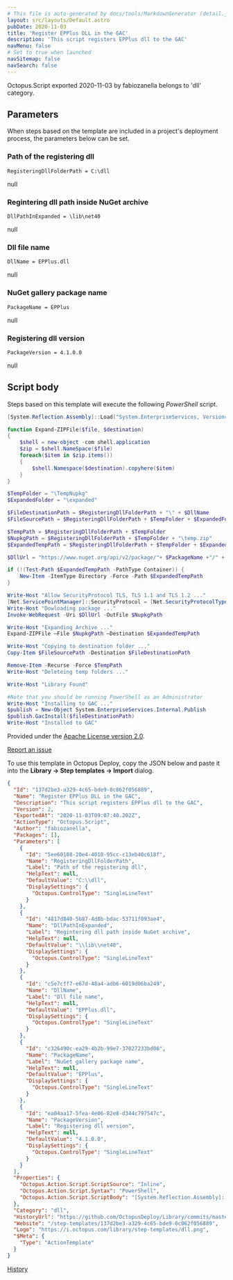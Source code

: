 ```yaml
---
# This file is auto-generated by docs/tools/MarkdownGenerator (detail.js)
layout: src/layouts/Default.astro
pubDate: 2020-11-03
title: 'Register EPPlus DLL in the GAC'
description: 'This script registers EPPlus dll to the GAC'
navMenu: false
# Set to true when launched
navSitemap: false
navSearch: false
---
```


Octopus.Script exported 2020-11-03 by fabiozanella belongs to 'dll' category.

## Parameters

When steps based on the template are included in a project's deployment process, the parameters below can be set.


<div class="param">

### Path of the registering dll

`RegisteringDllFolderPath = C:\dll`

null

</div>
        
<div class="param">

### Regintering dll path inside NuGet archive

`DllPathInExpanded = \lib\net40`

null

</div>
        
<div class="param">

### Dll file name

`DllName = EPPlus.dll`

null

</div>
        
<div class="param">

### NuGet gallery package name

`PackageName = EPPlus`

null

</div>
        
<div class="param">

### Registering dll version

`PackageVersion = 4.1.0.0`

null

</div>
        

## Script body

Steps based on this template will execute the following *PowerShell* script.

```powershell
[System.Reflection.Assembly]::Load("System.EnterpriseServices, Version=4.0.0.0, Culture=neutral, PublicKeyToken=b03f5f7f11d50a3a")

function Expand-ZIPFile($file, $destination)
{
    $shell = new-object -com shell.application
    $zip = $shell.NameSpace($file)
    foreach($item in $zip.items())
    {
        $shell.Namespace($destination).copyhere($item)
    }
}

$TempFolder = "\TempNupkg"
$ExpandedFolder = "\expanded"

$FileDestinationPath = $RegisteringDllFolderPath + "\" + $DllName 
$FileSourcePath = $RegisteringDllFolderPath + $TempFolder + $ExpandedFolder + $DllPathInExpanded + "\" + $DllName

$TempPath = $RegisteringDllFolderPath + $TempFolder
$NupkgPath = $RegisteringDllFolderPath + $TempFolder + "\temp.zip"
$ExpandedTempPath = $RegisteringDllFolderPath + $TempFolder + $ExpandedFolder

$DllUrl = "https://www.nuget.org/api/v2/package/"+ $PackageName +"/" + $PackageVersion

if (!(Test-Path $ExpandedTempPath -PathType Container)) {
    New-Item -ItemType Directory -Force -Path $ExpandedTempPath
}

Write-Host "Allow SecurityProtocol TLS, TLS 1.1 and TLS 1.2 ..."
[Net.ServicePointManager]::SecurityProtocol = [Net.SecurityProtocolType]::Tls -bor [Net.SecurityProtocolType]::Tls11 -bor [Net.SecurityProtocolType]::Tls12
Write-Host "Dowloading package ..."
Invoke-WebRequest -Uri $DllUrl -OutFile $NupkgPath

Write-Host "Expanding Archive ..."
Expand-ZIPFile –File $NupkgPath –Destination $ExpandedTempPath

Write-Host "Copying to destination folder ..."
Copy-Item $FileSourcePath -Destination $FileDestinationPath

Remove-Item -Recurse -Force $TempPath
Write-Host "Deleteing temp folders ..."

Write-Host "Library Found"

#Note that you should be running PowerShell as an Administrator
Write-Host "Installing to GAC ..."
$publish = New-Object System.EnterpriseServices.Internal.Publish
$publish.GacInstall($fileDestinationPath)
Write-Host "Installed to GAC"
```

Provided under the [Apache License version 2.0](https://github.com/OctopusDeploy/Library/blob/master/LICENSE.txt).

[Report an issue](https://github.com/OctopusDeploy/Library/issues/new?assignees=&labels=&projects=&template=bug-report.yml&title=Issue%20with%20Register%20EPPlus%20DLL%20in%20the%20GAC&step-template=Register%20EPPlus%20DLL%20in%20the%20GAC)

<div class="get-json">

To use this template in Octopus Deploy, copy the JSON below and paste it into the **Library → Step templates → Import** dialog.

```json
{
  "Id": "137d2be3-a329-4c65-bde9-0c062f056889",
  "Name": "Register EPPlus DLL in the GAC",
  "Description": "This script registers EPPlus dll to the GAC",
  "Version": 2,
  "ExportedAt": "2020-11-03T09:07:40.202Z",
  "ActionType": "Octopus.Script",
  "Author": "fabiozanella",
  "Packages": [],
  "Parameters": [
    {
      "Id": "5ee60108-20e4-4010-95cc-c13eb40c618f",
      "Name": "RegisteringDllFolderPath",
      "Label": "Path of the registering dll",
      "HelpText": null,
      "DefaultValue": "C:\\dll",
      "DisplaySettings": {
        "Octopus.ControlType": "SingleLineText"
      }
    },
    {
      "Id": "4817d840-5b87-4d8b-bdac-53711f093ae4",
      "Name": "DllPathInExpanded",
      "Label": "Regintering dll path inside NuGet archive",
      "HelpText": null,
      "DefaultValue": "\\lib\\net40",
      "DisplaySettings": {
        "Octopus.ControlType": "SingleLineText"
      }
    },
    {
      "Id": "c5e7cff7-e67d-48a4-adb6-6019d06ba249",
      "Name": "DllName",
      "Label": "Dll file name",
      "HelpText": null,
      "DefaultValue": "EPPlus.dll",
      "DisplaySettings": {
        "Octopus.ControlType": "SingleLineText"
      }
    },
    {
      "Id": "c326490c-ea29-4b2b-99e7-37027233bd06",
      "Name": "PackageName",
      "Label": "NuGet gallery package name",
      "HelpText": null,
      "DefaultValue": "EPPlus",
      "DisplaySettings": {
        "Octopus.ControlType": "SingleLineText"
      }
    },
    {
      "Id": "ea04aa17-5fea-4e06-82e8-d344c797547c",
      "Name": "PackageVersion",
      "Label": "Registering dll version",
      "HelpText": null,
      "DefaultValue": "4.1.0.0",
      "DisplaySettings": {
        "Octopus.ControlType": "SingleLineText"
      }
    }
  ],
  "Properties": {
    "Octopus.Action.Script.ScriptSource": "Inline",
    "Octopus.Action.Script.Syntax": "PowerShell",
    "Octopus.Action.Script.ScriptBody": "[System.Reflection.Assembly]::Load(\"System.EnterpriseServices, Version=4.0.0.0, Culture=neutral, PublicKeyToken=b03f5f7f11d50a3a\")\n\nfunction Expand-ZIPFile($file, $destination)\n{\n    $shell = new-object -com shell.application\n    $zip = $shell.NameSpace($file)\n    foreach($item in $zip.items())\n    {\n        $shell.Namespace($destination).copyhere($item)\n    }\n}\n\n$TempFolder = \"\\TempNupkg\"\n$ExpandedFolder = \"\\expanded\"\n\n$FileDestinationPath = $RegisteringDllFolderPath + \"\\\" + $DllName \n$FileSourcePath = $RegisteringDllFolderPath + $TempFolder + $ExpandedFolder + $DllPathInExpanded + \"\\\" + $DllName\n\n$TempPath = $RegisteringDllFolderPath + $TempFolder\n$NupkgPath = $RegisteringDllFolderPath + $TempFolder + \"\\temp.zip\"\n$ExpandedTempPath = $RegisteringDllFolderPath + $TempFolder + $ExpandedFolder\n\n$DllUrl = \"https://www.nuget.org/api/v2/package/\"+ $PackageName +\"/\" + $PackageVersion\n\nif (!(Test-Path $ExpandedTempPath -PathType Container)) {\n    New-Item -ItemType Directory -Force -Path $ExpandedTempPath\n}\n\nWrite-Host \"Allow SecurityProtocol TLS, TLS 1.1 and TLS 1.2 ...\"\n[Net.ServicePointManager]::SecurityProtocol = [Net.SecurityProtocolType]::Tls -bor [Net.SecurityProtocolType]::Tls11 -bor [Net.SecurityProtocolType]::Tls12\nWrite-Host \"Dowloading package ...\"\nInvoke-WebRequest -Uri $DllUrl -OutFile $NupkgPath\n\nWrite-Host \"Expanding Archive ...\"\nExpand-ZIPFile –File $NupkgPath –Destination $ExpandedTempPath\n\nWrite-Host \"Copying to destination folder ...\"\nCopy-Item $FileSourcePath -Destination $FileDestinationPath\n\nRemove-Item -Recurse -Force $TempPath\nWrite-Host \"Deleteing temp folders ...\"\n\nWrite-Host \"Library Found\"\n\n#Note that you should be running PowerShell as an Administrator\nWrite-Host \"Installing to GAC ...\"\n$publish = New-Object System.EnterpriseServices.Internal.Publish\n$publish.GacInstall($fileDestinationPath)\nWrite-Host \"Installed to GAC\""
  },
  "Category": "dll",
  "HistoryUrl": "https://github.com/OctopusDeploy/Library/commits/master/step-templates//opt/buildagent/work/75443764cd38076d/step-templates/epplus-register-dll-gac.json",
  "Website": "/step-templates/137d2be3-a329-4c65-bde9-0c062f056889",
  "Logo": "https://i.octopus.com/library/step-templates/dll.png",
  "$Meta": {
    "Type": "ActionTemplate"
  }
}
```

[History](https://github.com/OctopusDeploy/Library/commits/master/step-templates/https://github.com/OctopusDeploy/Library/commits/master/step-templates//opt/buildagent/work/75443764cd38076d/step-templates/epplus-register-dll-gac.json)

</div>
